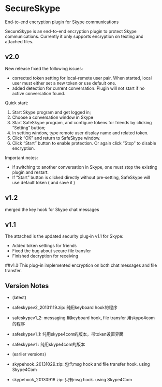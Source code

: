 # SecureSkype
End-to-end encryption plugin for Skype communications

SecureSkype is an end-to-end encryption plugin to protect Skype communications. Currently it only supports encryption on texting and attached files.

## v2.0
New release fixed the following issues:
-	corrected token setting for local-remote user pair. When started, local user must either set a new token or use default one.
-	added detection for current conversation. Plugin will not start if no active conversation found.


Quick start:
1.	Start Skype program and get logged in;
2.	Choose a conversation window in Skype
3.	Start SafeSkype program, and configure tokens for friends by clicking “Setting” button;
4.	In setting window, type remote user display name and related token. 
5.	Click “OK” and return to SafeSkype window. 
6.	Click “Start” button to enable protection. Or again click “Stop” to disable encryption.


Important notes: 
-	If switching to another conversation in Skype, one must stop the existing plugin and restart.
-	If “Start” button is clicked directly without pre-setting, SafeSkype will use default token ( and save it ) 


## v1.2
merged the key hook for Skype chat messages


## v1.1
The attached is the updated security plug-in v1.1 for Skype:
-	Added token settings for friends
-	Fixed the bug about secure file transfer
-	Finished decryption for receiving


##v1.0
This plug-in implemented encryption on both chat messages and file transfer.


## Version Notes
- (latest)
- safeskypev2_20131119.zip:  纯用keyboard hook的程序
- safeskypev1_2: messaging 用keyboard hook, file transfer 用skype4com的程序
- safeskypev1_1: 纯用skype4com的版本，带token设置界面
- safeskypev1  : 纯用skype4com的版本

- (earlier versions)
- skypehook_20131029.zip:   包含msg hook and file transfer hook. using Skype4Com
- skypehook_20130918.zip:   只有msg hook. using Skype4Com

